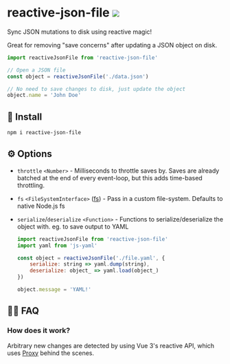 # reactive-json-file <a href="https://npm.im/reactive-json-file"><img src="https://badgen.net/npm/v/reactive-json-file"></a>

Sync JSON mutations to disk using reactive magic!

Great for removing "save concerns" after updating a JSON object on disk.

```js
import reactiveJsonFile from 'reactive-json-file'

// Open a JSON file
const object = reactiveJsonFile('./data.json')

// No need to save changes to disk, just update the object
object.name = 'John Doe'
```

## :rocket: Install
```sh
npm i reactive-json-file
```

## ⚙️ Options
- `throttle` `<Number>` - Milliseconds to throttle saves by. Saves are already batched at the end of every event-loop, but this adds time-based throttling.
- `fs` `<FileSystemInterface>` ([fs](https://nodejs.org/api/fs.html)) - Pass in a custom file-system. Defaults to native Node.js fs
- `serialize`/`deserialize` `<Function>` - Functions to serialize/deserialize the object with. eg. to save output to YAML

    ```js
    import reactiveJsonFile from 'reactive-json-file'
    import yaml from 'js-yaml'

    const object = reactiveJsonFile('./file.yaml', {
        serialize: string => yaml.dump(string),
        deserialize: object_ => yaml.load(object_)
    })

    object.message = 'YAML!'
    ```

## 🙋‍♀️ FAQ

### How does it work?
Arbitrary new changes are detected by using Vue 3's reactive API, which uses [Proxy](https://developer.mozilla.org/en-US/docs/Web/JavaScript/Reference/Global_Objects/Proxy) behind the scenes.
